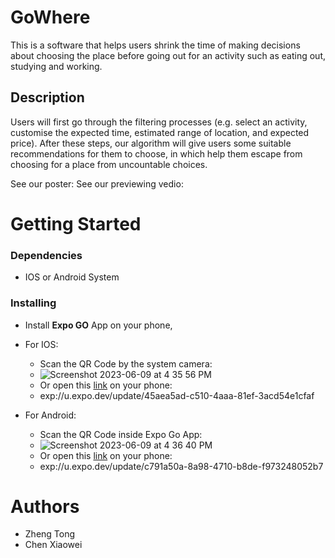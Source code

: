 # GoWhere

This is a software that helps users shrink the time of making decisions about choosing the place before going out for an activity such as eating out, studying and working.

## Description

Users will first go through the filtering processes (e.g. select an activity, customise the expected time, estimated range of location, and expected price). After these steps, our algorithm will give users some suitable recommendations for them to choose, in which help them escape from choosing for a place from uncountable choices.

See our poster:
See our previewing vedio:

# Getting Started

### Dependencies

* IOS or Android System

### Installing

* Install **Expo GO** App on your phone,

* For IOS:
    * Scan the QR Code by the system camera:
    * ![Screenshot 2023-06-09 at 4 35 56 PM](https://github.com/Eleanoritsme/GoWhere5635/assets/122248712/44cb6f3b-6a10-4291-9969-6f6d18c41c44)
    * Or open this [link](exp://u.expo.dev/update/da497bf2-15b7-47f5-8c2f-ef7e0aca7d41) on your phone:
    * exp://u.expo.dev/update/45aea5ad-c510-4aaa-81ef-3acd54e1cfaf


* For Android:
    * Scan the QR Code inside Expo Go App:
    * ![Screenshot 2023-06-09 at 4 36 40 PM](https://github.com/Eleanoritsme/GoWhere5635/assets/122248712/8c0b59bc-feb7-4320-bf78-4cea298b3ddc)
    * Or open this [link](exp://u.expo.dev/update/b010a702-cfcf-40a0-84dd-572e9636574a) on your phone:
    * exp://u.expo.dev/update/c791a50a-8a98-4710-b8de-f973248052b7

# Authors

* Zheng Tong 
* Chen Xiaowei

  

